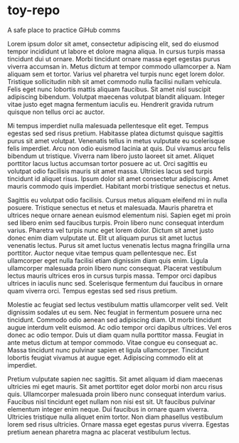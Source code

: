 # toy-repo
A safe place to practice GiHub comms

Lorem ipsum dolor sit amet, consectetur adipiscing elit, sed do eiusmod tempor incididunt ut labore et dolore magna aliqua. In cursus turpis massa tincidunt dui ut ornare. Morbi tincidunt ornare massa eget egestas purus viverra accumsan in. Metus dictum at tempor commodo ullamcorper a. Nam aliquam sem et tortor. Varius vel pharetra vel turpis nunc eget lorem dolor. Tristique sollicitudin nibh sit amet commodo nulla facilisi nullam vehicula. Felis eget nunc lobortis mattis aliquam faucibus. Sit amet nisl suscipit adipiscing bibendum. Volutpat maecenas volutpat blandit aliquam. Integer vitae justo eget magna fermentum iaculis eu. Hendrerit gravida rutrum quisque non tellus orci ac auctor.

Mi tempus imperdiet nulla malesuada pellentesque elit eget. Tempus egestas sed sed risus pretium. Habitasse platea dictumst quisque sagittis purus sit amet volutpat. Venenatis tellus in metus vulputate eu scelerisque felis imperdiet. Arcu non odio euismod lacinia at quis. Dui vivamus arcu felis bibendum ut tristique. Viverra nam libero justo laoreet sit amet. Aliquet porttitor lacus luctus accumsan tortor posuere ac ut. Orci sagittis eu volutpat odio facilisis mauris sit amet massa. Ultricies lacus sed turpis tincidunt id aliquet risus. Ipsum dolor sit amet consectetur adipiscing. Amet mauris commodo quis imperdiet. Habitant morbi tristique senectus et netus.

Sagittis eu volutpat odio facilisis. Cursus metus aliquam eleifend mi in nulla posuere. Tristique senectus et netus et malesuada. Mauris pharetra et ultrices neque ornare aenean euismod elementum nisi. Sapien eget mi proin sed libero enim sed faucibus turpis. Proin libero nunc consequat interdum varius. Pharetra vel turpis nunc eget lorem dolor. Dictum sit amet justo donec enim diam vulputate ut. Elit ut aliquam purus sit amet luctus venenatis lectus. Purus sit amet luctus venenatis lectus magna fringilla urna porttitor. Auctor neque vitae tempus quam pellentesque nec. Est ullamcorper eget nulla facilisi etiam dignissim diam quis enim. Ligula ullamcorper malesuada proin libero nunc consequat. Placerat vestibulum lectus mauris ultrices eros in cursus turpis massa. Tempor orci dapibus ultrices in iaculis nunc sed. Scelerisque fermentum dui faucibus in ornare quam viverra orci. Tempus egestas sed sed risus pretium.

Molestie ac feugiat sed lectus vestibulum mattis ullamcorper velit sed. Velit dignissim sodales ut eu sem. Nec feugiat in fermentum posuere urna nec tincidunt. Commodo odio aenean sed adipiscing diam. Ut morbi tincidunt augue interdum velit euismod. Ac odio tempor orci dapibus ultrices. Vel eros donec ac odio tempor. Duis ut diam quam nulla porttitor massa. Feugiat in ante metus dictum at tempor commodo. Vitae congue eu consequat ac. Massa tincidunt nunc pulvinar sapien et ligula ullamcorper. Tincidunt lobortis feugiat vivamus at augue eget. Adipiscing commodo elit at imperdiet.

Pretium vulputate sapien nec sagittis. Sit amet aliquam id diam maecenas ultricies mi eget mauris. Sit amet porttitor eget dolor morbi non arcu risus quis. Ullamcorper malesuada proin libero nunc consequat interdum varius. Faucibus nisl tincidunt eget nullam non nisi est sit. Ut faucibus pulvinar elementum integer enim neque. Dui faucibus in ornare quam viverra. Ultricies tristique nulla aliquet enim tortor. Non diam phasellus vestibulum lorem sed risus ultricies. Ornare massa eget egestas purus viverra. Egestas pretium aenean pharetra magna ac placerat vestibulum lectus.
